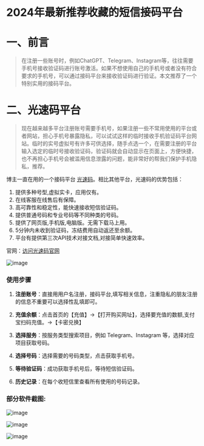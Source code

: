 # 2024年最新推荐收藏的短信接码平台

# 一、前言
> 在注册一些账号时，例如ChatGPT、Telegram、Instagram等，往往需要手机号接收验证码进行账号激活。如果不想使用自己的手机号或者没有符合要求的手机号，可以通过接码平台来接收验证码进行验证。本文推荐了一个特别实用的接码平台。

# 二、光速码平台
>现在越来越多平台注册账号需要手机号，如果注册一些不常用使用的平台或者网站，担心手机号暴露隐私，可以试试这样的临时接收手机验证码平台网站。临时的实号虚拟号有许多可供选择，随手点选一个，在需要注册的平台输入选定的临时号接收验证码，验证码就会自动显示在页面上，方便快捷，也不再担心手机号会被滥用信息泄露的问题，能非常好的帮我们保护手机隐私，推荐。

博主一直在用的一个接码平台 [光速码](http://www.gsjiema.com)。相比其他平台，光速码的优势包括：

1. 提供多种号型,虚拟实卡，应用仅有。
2. 在线客服在线售后有保障。
3. 高可靠性和稳定性，能快速接收短信验证码。
4. 提供普通号码和专业号码等不同种类的号码。
5. 提供了网页版,手机版,电脑版。无需下载马上用。
6. 5分钟内未收到验证码，冻结费用自动返还至余额。
7. 平台有提供第三次API技术对接文档,对接简单快速效率。

官网：[访问光速码官网](http://www.gsjiema.com)

![image](https://github.com/cjjxdf/-/blob/cjjxdf-patch-1/0240820155719.png)

### 使用步骤

1. **注册账号**：直接用用户名注册，接码平台,填写相关信息，注重隐私的朋友注册的信息不重要可以选择性乱填即可。


2. **充值余额**：点击首页的【充值】->【打开购买网址】，选择要充值的数额,支付宝扫码充值。->【卡密兑换】


3. **选择服务**：按服务类型搜索项目，例如 Telegram、Instagram 等，选择对应项目获取号码。


4. **选择号码**：选择需要的号码类型，点击获取手机号。


5. **等待验证码**：成功获取手机号后，等待短信验证码。


6. **历史记录**：在每个收短信里查看所有使用的号码记录。

### 部分软件截图:

![image](https://github.com/cjjxdf/-/blob/cjjxdf-patch-1/dnd.JPG)

![image](https://github.com/cjjxdf/-/blob/cjjxdf-patch-1/wyb.JPG)

![image](https://github.com/cjjxdf/-/blob/cjjxdf-patch-1/sjb.JPG)
